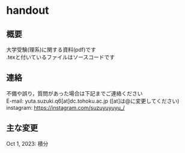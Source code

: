 # handout
## 概要
大学受験(理系)に関する資料(pdf)です  
.texと付いているファイルはソースコードです

## 連絡
不備や誤り，質問があった場合は下記までご連絡ください  
E-mail: yuta.suzuki.q6[at]dc.tohoku.ac.jp ([at]は@に変更してください)  
instagram: https://instagram.com/suzuyuyuyu_/

## 主な変更
Oct 1, 2023: 積分
